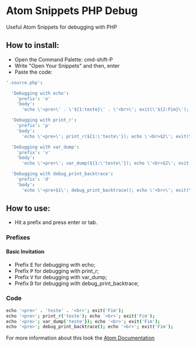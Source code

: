 # Atom Snippets PHP Debug
Useful Atom Snippets for debugging with PHP

## How to install:

- Open the Command Palette: cmd-shift-P
- Write "Open Your Snippets" and then, enter
- Paste the code:

```coffee
'.source.php':

  'Debugging with echo':
    'prefix': 'e'
    'body':
      'echo \'<pre>\' . \'${1:teste}\' . \'<br>\'; exit(\'${2:Fim}\'); $3'

  'Debugging with print_r':
    'prefix': 'p'
    'body':
      'echo \'<pre>\'; print_r(${1:\'teste\'}); echo \'<br>$2\'; exit(\'${3:Fim}\'); $4'

  'Debugging with var_dump':
    'prefix': 'v'
    'body':
      'echo \'<pre>\'; var_dump(${1:\'teste\'}); echo \'<br>$2\'; exit(\'${3:Fim}\'); $4'

  'Debugging with debug_print_backtrace':
    'prefix': 'd'
    'body':
      'echo \'<pre>$1\'; debug_print_backtrace(); echo \'<br>\'; exit(\'${2:Fim}\'); $3'
```

## How to use:

- Hit a prefix and press enter or tab.

### Prefixes

#### Basic Invitation

- Prefix <kbd>E</kbd> for debugging with echo;
- Prefix <kbd>P</kbd> for debugging with print_r;
- Prefix <kbd>V</kbd> for debugging with var_dump;
- Prefix <kbd>D</kbd> for debugging with debug_print_backtrace;

### Code

```coffee
echo '<pre>' . 'teste' . '<br>'; exit('Fim');
echo '<pre>'; print_r('teste'); echo '<br>'; exit('Fim');
echo '<pre>'; var_dump('teste'}); echo '<br>'; exit('Fim');
echo '<pre>'; debug_print_backtrace(); echo '<br>'; exit('Fim');
```

For more information about this look the [Atom Documentation](https://atom.io/docs/latest/using-atom-snippets)
